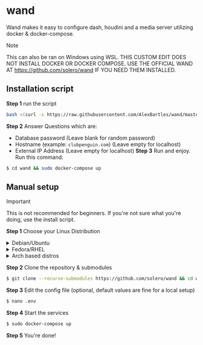 # wand

Wand makes it easy to configure dash, houdini and a media server utilizing docker & docker-compose.

> [!NOTE]
> This can also be ran on Windows using WSL.
> THIS CUSTOM EDIT DOES NOT INSTALL DOCKER OR DOCKER COMPOSE. USE THE OFFICIAL WAND AT https://github.com/solero/wand IF YOU NEED THEM INSTALLED.

## Installation script
**Step 1** run the script
```bash
bash <(curl -s https://raw.githubusercontent.com/AlexBartles/wand/master/install.sh)
```
**Step 2** Answer Questions which are:
* Database password (Leave blank for random password)
* Hostname (example: `clubpenguin.com`) (Leave empty for localhost)
* External IP Address (Leave empty for localhost)
**Step 3** Run and enjoy.
Run this command:
```bash
$ cd wand && sudo docker-compose up
```
## Manual setup

> [!IMPORTANT]
> This is not recommended for beginners. If you're not sure what you're doing, use the install script.

**Step 1** Choose your Linux Distribution

<details>
  <summary>Debian/Ubuntu</summary>

```bash
$ sudo apt update
$ sudo apt install git curl
$ curl -fsSL https://get.docker.com -o get-docker.sh
$ sh get-docker.sh
$ sudo curl -L "https://github.com/docker/compose/releases/download/v2.20.3/docker-compose-$(uname -s)-$(uname -m)" -o /usr/local/bin/docker-compose
$ sudo chmod +x /usr/local/bin/docker-compose
```
</details>

<details>
  <summary>Fedora/RHEL</summary>
  
```bash
$ sudo dnf update
$ sudo dnf install git curl
$ curl -fsSL https://get.docker.com -o get-docker.sh
$ sh get-docker.sh
$ sudo curl -L "https://github.com/docker/compose/releases/download/v2.20.3/docker-compose-$(uname -s)-$(uname -m)" -o /usr/local/bin/docker-compose
$ sudo chmod +x /usr/local/bin/docker-compose
```
</details>

<details>
  <summary>Arch based distros</summary>
  
```bash
$ sudo pacman -Syu
$ sudo pacman -S docker docker-compose git curl
$ systemctl start docker.service
$ systemctl enable docker.service
```
</details>


**Step 2** Clone the repository & submodules
```bash
$ git clone --recurse-submodules https://github.com/solero/wand && cd wand
```

**Step 3** Edit the config file (optional, default values are fine for a local setup)
```bash
$ nano .env
```

**Step 4** Start the services
```bash
$ sudo docker-compose up
```

**Step 5** You're done!
